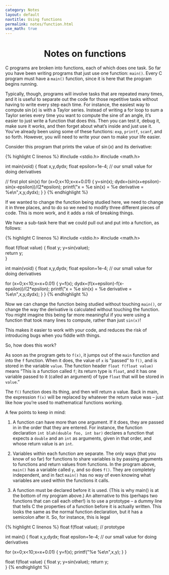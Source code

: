 ```yaml
---
category: Notes
layout: default
navtitle: Using functions 
permalink: notes/function.html
use_math: true
---
```


<center><h1>Notes on functions</h1></center>

C programs are broken into functions, each of which does one task. So far you have been writing programs
that just use one function: `main()`. Every C program must have a `main()` function, since it is here that the
program begins running.

Typically, though, programs will involve tasks that are repeated many times, and it is useful to separate
out the code for those repetitive tasks without having to write every step each time. For instance, the easiest
way to compute $\sin(x)$ is with a Taylor series. Instead of writing a for loop to sum a Taylor series every
time you want to compute the sine of an angle, it’s easier to just write a function that does this. Then you
can test it, debug it, make sure it works, and then forget about what’s inside and just use it.
You’ve already been using some of these functions: `exp`, `printf`, `scanf`, and so forth. However, you will
need to write your own to make your life easier.

Consider this program that prints the value of $\sin(x)$ and its derivative:

{% highlight C linenos %}
#include <stdio.h>
#include <math.h>

int main(void)
{
  float x,y,dydx;
  float epsilon=1e-4; // our small value for doing derivatives

  // first plot sin(x)
  for (x=0;x<10;x=x+0.01)
  {
    y=sin(x);
    dydx=(sin(x+epsilon)-sin(x-epsilon))/(2*epsilon);
    printf("x = %e     sin(x) = %e    derivative = %e\n",x,y,dydx);
  }
}
{% endhighlight %}

If we wanted to change the function being studied here, we need to change it in three places, and to do so we need to
modify three different pieces of code. This is more work, and it adds a risk of breaking things.

We have a sub-task here that we could pull out and put into a function, as follows:

{% highlight C linenos %}
#include <stdio.h>
#include <math.h>
 
float f(float value)
{
  float y;
  y=sin(value);  
  return y;  
}

int main(void)
{
  float x,y,dydx;
  float epsilon=1e-4; // our small value for doing derivatives

  for (x=0;x<10;x=x+0.01)
  {
    y=f(x);
    dydx=(f(x+epsilon)-f(x-epsilon))/(2*epsilon);
    printf("x = %e     sin(x) = %e    derivative = %e\n",x,y,dydx);
  }
}
{% endhighlight %}

Now we can change the function being studied without touching `main()`, or change the way the derivative is calculated without touching the function.
You might imagine this being far more meaningful if you were using a function that took many lines to compute, rather than just `sin(x)`!

This makes it easier to work with your code, and reduces the risk of introducing bugs when you fiddle with things.

So, how does this work?

As soon as the program gets to `f(x)`, it jumps out of the `main` function and into the `f` function.
When it does, the value of `x` is "passed” to `f()`, and is stored in the variable `value`. The function header
`float f(float value)` means ”This is a function called `f`; its return type is `float`, and it has one variable
passed to it (called an argument) of type `float` that will be stored in `value`.”

The `f()` function does its thing, and then will return a value. Back in main, the expression
`f(x)` will be replaced by whatever the return value was – just like how you’re used to mathematical
functions working.

A few points to keep in mind:

1. A function can have more than one argument. If it does, they are passed in in the order that they are
entered. For instance, the function declaration `int blah(double foo, int bar)` declares a function
that expects a `double` and an `int` as arguments, given in that order, and whose return value is an `int`.

2. Variables within each function are separate. The only ways (that you know of so far) for functions to
share variables is by passing arguments to functions and return values from functions. In the program
above, `main()` has a variable called `y`, and so does `f()`. They are completely independent, and in
fact `main()` has no way of even knowing what variables are used within the functions it calls.

3. A function must be declared before it is used. (This is why main() is at the bottom of my program
above.) An alternative to this (perhaps two functions that can call each other!) is to use a prototype
– a dummy line that tells C the properties of a function before it is actually written. This looks the
same as the normal function declaration, but it has a semicolon after it. So, for instance, this is legal

{% highlight C linenos %}
float f(float value); // prototype

int main()
{
  float x,y,dydx;
  float epsilon=1e-4; // our small value for doing derivatives

  for (x=0;x<10;x=x+0.01)
  {
    y=f(x);
    printf("%e %e\n",x,y);
  }
}

float f(float value)
{
  float y;
  y=sin(value);
  return y;     
}
{% endhighlight %}


